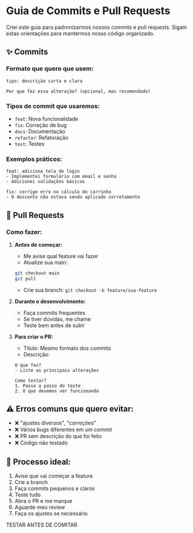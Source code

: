 # Guia de Commits e Pull Requests

Criei este guia para padronizarmos nossos commits e pull requests. Sigam estas orientações para mantermos nosso código organizado.

## ✨ Commits

### Formato que quero que usem:
```
tipo: descrição curta e clara

Por que fez essa alteração? (opcional, mas recomendado)
```

### Tipos de commit que usaremos:
- `feat`: Nova funcionalidade 
- `fix`: Correção de bug
- `docs`: Documentação
- `refactor`: Refatoração
- `test`: Testes

### Exemplos práticos:
```
feat: adiciona tela de login
- Implementei formulário com email e senha
- Adicionei validações básicas

fix: corrige erro no cálculo do carrinho
- O desconto não estava sendo aplicado corretamente
```

## 🔄 Pull Requests

### Como fazer:

1. **Antes de começar:**
   - Me avise qual feature vai fazer
   - Atualize sua main: 
   ```bash
   git checkout main
   git pull
   ```
   - Crie sua branch: `git checkout -b feature/sua-feature`

2. **Durante o desenvolvimento:**
   - Faça commits frequentes
   - Se tiver dúvidas, me chame
   - Teste bem antes de subir

3. **Para criar o PR:**
   - Título: Mesmo formato dos commits
   - Descrição: 
   ```
   O que fez?
   - Liste as principais alterações

   Como testar?
   1. Passo a passo do teste
   2. O que devemos ver funcionando
   ```

## ⚠️ Erros comuns que quero evitar:

- ❌ "ajustes diversos", "correções"
- ❌ Vários bugs diferentes em um commit
- ❌ PR sem descrição do que foi feito
- ❌ Código não testado

## 🎯 Processo ideal:

1. Avise que vai começar a feature
2. Crie a branch
3. Faça commits pequenos e claros
4. Teste tudo
5. Abra o PR e me marque
6. Aguarde meu review
7. Faça os ajustes se necessário

TESTAR ANTES DE COMITAR
